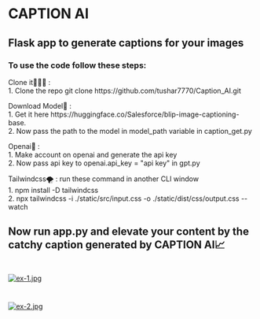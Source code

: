 # CAPTION AI
## Flask app to generate captions for your images <br>
### To use the code follow these steps:<br>
<p>Clone it🧑🏼‍💻 : <br>
1. Clone the repo git clone https://github.com/tushar7770/Caption_AI.git</p>
<p>Download Model📁 : <br>
1. Get it here https://huggingface.co/Salesforce/blip-image-captioning-base.<br>
2. Now pass the path to the model in model_path variable in caption_get.py </p>
<p>Openai🤖 : <br>
1. Make account on openai and generate the api key <br>
2. Now pass api key to openai.api_key = "api key" in gpt.py </p>
<p>Tailwindcss🌪️ : run these command in another CLI window<br>
1. npm install -D tailwindcss <br>
2. npx tailwindcss -i ./static/src/input.css -o ./static/dist/css/output.css --watch </p>

## Now run app.py and elevate your content by the catchy caption generated by CAPTION AI📈
#
[![ex-1.jpg](https://i.postimg.cc/sxwcwWx8/ex-1.jpg)](https://postimg.cc/Fkk3K7jg)
#
[![ex-2.jpg](https://i.postimg.cc/Bn8gBX0Y/ex-2.jpg)](https://postimg.cc/sMr7Vf17)

